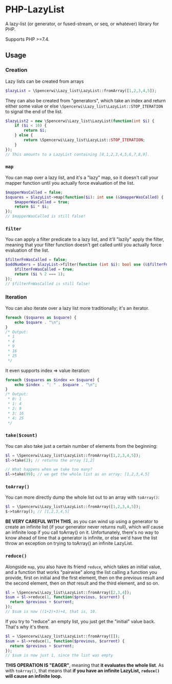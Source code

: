 # PHP-LazyList

A lazy-list (or generator, or fused-stream, or seq, or whatever) library for PHP.

Supports PHP >=7.4.

## Usage

### Creation 

Lazy lists can be created from arrays
```php
$lazyList = \Spencerwi\Lazy_list\LazyList::fromArray([1,2,3,4,5]);
```

They can also be created from "generators", which take an index and return 
 either some value or else `\Spencerwi\Lazy_list\LazyList::STOP_ITERATION` to 
 signal the end of the list.

```php
$lazyList2 = new \Spencerwi\Lazy_list\LazyList(function(int $i) {
    if ($i < 10) {
        return $i;
    } else {
        return \Spencerwi\Lazy_list\LazyList::STOP_ITERATION;
    }
});
// This amounts to a LazyList containing [0,1,2,3,4,5,6,7,8,9].
```

### `map`

You can map over a lazy list, and it's a "lazy" map, so it doesn't call
your mapper function until you actually force evaluation of the list.

```php
$mapperWasCalled = false;
$squares = $lazyList->map(function($i): int use (&$mapperWasCalled) {
    $mapperWasCalled = true;
    return $i * $i;
});
// $mapperWasCalled is still false!
```

### `filter`

You can apply a filter predicate to a lazy list, and it'll "lazily" apply the 
filter, meaning that your filter function doesn't get called until you actually
force evaluation of the list.

```php
$filterFnWasCalled = false;
$oddNumbers = $lazyList->filter(function (int $i): bool use (&$filterFnWasCalled) {
    $filterFnWasCalled = true;
    return ($i % 2 === 1);
});
// $filterFnWasCalled is still false!
```

### Iteration

You can also iterate over a lazy list more traditionally; it's an iterator.

```php
foreach ($squares as $square) {
    echo $square . "\n";
}
/* Output:
 * 1
 * 4
 * 9
 * 16
 * 25
 */
```

It even supports index => value iteration:

```php
foreach ($squares as $index => $square) {
    echo $index . ": " . $square . "\n";
}
/* Output:
 * 0: 1
 * 1: 4
 * 2: 9
 * 3: 16
 * 4: 25
 */
```

### `take($count)`

You can also take just a certain number of elements from the beginning:

```php
$l = \Spencerwi\Lazy_list\LazyList::fromArray([1,2,3,4,5]);
$l->take(2); // returns the array [1,2]

// What happens when we take too many?
$l->take(99); // we get the whole list as an array: [1,2,3,4,5]
```

### `toArray()`

You can more directly dump the whole list out to an array with `toArray()`:

```php
$l = \Spencerwi\Lazy_list\LazyList::fromArray([1,2,3,4,5]);
$->toArray(); // [1,2,3,4,5]

```

**BE VERY CAREFUL WITH THIS**, as you can wind up using a generator to create an
infinite list (if your generator never returns null), which *will* cause an 
infinite loop if you call toArray() on it. Unfortunately, there's no way to know
ahead of time that a generator is infinite, or else we'd have the list throw an 
exception on trying to toArray() an infinite LazyList.

### `reduce()`

Alongside `map`, you also have its friend `reduce`, which takes an initial value,
and a function that works "pairwise" along the list calling a function you 
provide, first on initial and the first element, then on the previous result
and the second element, then on _that_ result and the third element, and so on.

```php
$l = \Spencerwi\Lazy_list\LazyList::fromArray([2,3,4]);
$sum = $l->reduce(1, function($previous, $current) {
  return $previous + $current;
});
// $sum is now ((1+2)+3)+4, that is, 10. 
```

If you try to "reduce" an empty list, you just get the "initial" value back. 
That's why it's there.

```php
$l = \Spencerwi\Lazy_list\LazyList::fromArray([]);
$sum = $l->reduce(1, function($previous, $current) {
  return $previous + $current;
});
// $sum is now just 1, since the list was empty
```

**THIS OPERATION IS "EAGER"**, meaning that **it evaluates the whole list**. As with
`toArray()`, that means that **if you have an infinite LazyList, `reduce()` will 
cause an infinite loop.**

